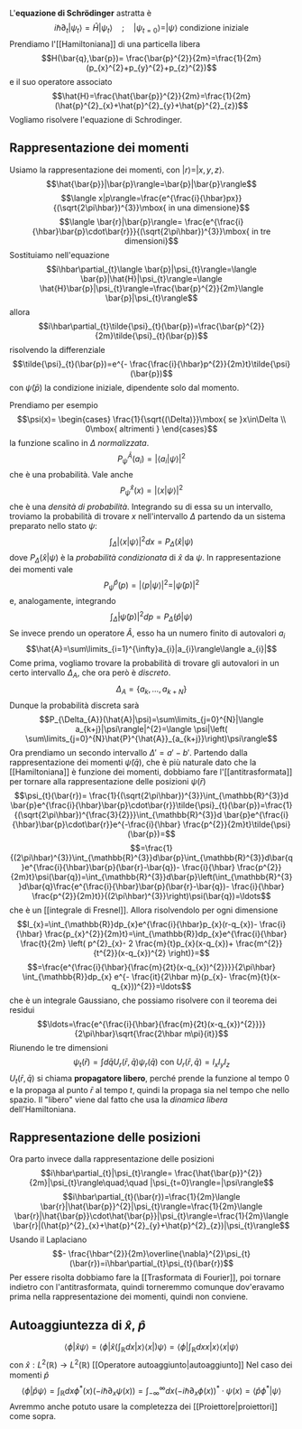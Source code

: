 L'**equazione di Schrödinger** astratta è
$$i\hbar\partial_{t}|\psi_{t}\rangle=\hat{H}|\psi_{t}\rangle\quad;\quad |\psi_{t=0}\rangle=|\psi\rangle\mbox{ condizione iniziale}$$
Prendiamo l'[[Hamiltoniana]] di una particella libera
$$H(\bar{q},\bar{p})= \frac{\bar{p}^{2}}{2m}=\frac{1}{2m}(p_{x}^{2}+p_{y}^{2}+p_{z}^{2})$$
e il suo operatore associato
$$\hat{H}=\frac{\hat{\bar{p}}^{2}}{2m}=\frac{1}{2m}(\hat{p}^{2}_{x}+\hat{p}^{2}_{y}+\hat{p}^{2}_{z})$$
Vogliamo risolvere l'equazione di Schrodinger.

## Rappresentazione dei momenti
Usiamo la rappresentazione dei momenti, con $|r\rangle=|x,y,z\rangle$.
$$\hat{\bar{p}}|\bar{p}\rangle=\bar{p}|\bar{p}\rangle$$
$$\langle x|p\rangle=\frac{e^{\frac{i}{\hbar}px}}{(\sqrt{2\pi\hbar})^{3}}\mbox{ in una dimensione}$$
$$\langle \bar{r}|\bar{p}\rangle= \frac{e^{\frac{i}{\hbar}\bar{p}\cdot\bar{r}}}{(\sqrt{2\pi\hbar})^{3}}\mbox{ in tre dimensioni}$$
Sostituiamo nell'equazione
$$i\hbar\partial_{t}\langle \bar{p}|\psi_{t}\rangle=\langle \bar{p}|\hat{H}|\psi_{t}\rangle=\langle \hat{H}\bar{p}|\psi_{t}\rangle=\frac{\bar{p}^{2}}{2m}\langle \bar{p}|\psi_{t}\rangle$$
allora
$$i\hbar\partial_{t}\tilde{\psi}_{t}(\bar{p})=\frac{\bar{p}^{2}}{2m}\tilde{\psi}_{t}(\bar{p})$$
risolvendo la differenziale
$$\tilde{\psi}_{t}(\bar{p})=e^{- \frac{\frac{i}{\hbar}p^{2}}{2m}t}\tilde{\psi}(\bar{p})$$
con $\tilde{\psi}(\bar{p})$ la condizione iniziale, dipendente solo dal momento.

Prendiamo per esempio
$$\psi(x)= \begin{cases}
\frac{1}{\sqrt{(\Delta)}}\mbox{ se }x\in\Delta  \\
0\mbox{ altrimenti }
\end{cases}$$
la funzione scalino in $\Delta$ *normalizzata*.
$$P_{\psi}^{\hat{A}}(a_{i})=|\langle a_{i}|\psi\rangle|^{2}$$
che è una probabilità. Vale anche
$$P_{\psi}^\hat{x}(x)=|\langle x|\psi\rangle|^{2}$$
che è una *densità di probabilità*. Integrando su di essa su un intervallo, troviamo la probabilità di trovare $x$ nell'intervallo $\Delta$ partendo da un sistema preparato nello stato $\psi$:
$$\int_{\Delta}|\langle x|\psi\rangle|^{2}dx=P_{\Delta}(\hat{x}|\psi)$$
dove $P_{\Delta}(\hat{x}|\psi)$ è la *probabilità condizionata* di $\hat{x}$ da $\psi$. In rappresentazione dei momenti vale
$$P_{\psi}^{\hat{p}}(p)=|\langle p|\psi\rangle|^{2}=|\tilde{\psi}(p)|^{2}$$
e, analogamente, integrando
$$\int_{\tilde{\Delta}}|\tilde{\psi}(p)|^{2}dp=P_{\tilde{\Delta}}(\hat{p}|\psi)$$
Se invece prendo un operatore $\hat{A}$, esso ha un numero finito di autovalori $a_{i}$ 
$$\hat{A}=\sum\limits_{i=1}^{\infty}a_{i}|a_{i}\rangle\langle a_{i}|$$
Come prima, vogliamo trovare la probabilità di trovare gli autovalori in un certo intervallo $\Delta_{A}$, che ora però è *discreto*.
$$\Delta_{A}=\{a_{k},\ldots,a_{k+N}\}$$
Dunque la probabilità discreta sarà
$$P_{\Delta_{A}}(\hat{A}|\psi)=\sum\limits_{j=0}^{N}|\langle a_{k+j}|\psi\rangle|^{2}=\langle \psi|\left( \sum\limits_{j=0}^{N}\hat{P}^{\hat{A}}_{a_{k+j}}\right)\psi\rangle$$
Ora prendiamo un secondo intervallo $\Delta'=a'-b'$. Partendo dalla rappresentazione dei momenti $\tilde{\psi}(\bar{q})$, che è più naturale dato che la [[Hamiltoniana]] è funzione dei momenti, dobbiamo fare l'[[antitrasformata]] per tornare alla rappresentazione delle posizioni $\psi(\bar{r})$ 
$$\psi_{t}(\bar{r})= \frac{1}{(\sqrt{2\pi\hbar})^{3}}\int_{\mathbb{R}^{3}}d \bar{p}e^{\frac{i}{\hbar}\bar{p}\cdot\bar{r}}\tilde{\psi}_{t}(\bar{p})=\frac{1}{(\sqrt{2\pi\hbar})^{\frac{3}{2}}}\int_{\mathbb{R}^{3}}d \bar{p}e^{\frac{i}{\hbar}\bar{p}\cdot\bar{r}}e^{-\frac{i}{\hbar} \frac{p^{2}}{2m}t}\tilde{\psi}(\bar{p})=$$
$$=\frac{1}{(2\pi\hbar)^{3}}\int_{\mathbb{R}^{3}}d\bar{p}\int_{\mathbb{R}^{3}}d\bar{q}e^{\frac{i}{\hbar}\bar{p}(\bar{r}-\bar{q})- \frac{i}{\hbar} \frac{p^{2}}{2m}t}\psi(\bar{q})=\int_{\mathbb{R}^{3}}d\bar{p}\left(\int_{\mathbb{R}^{3}}d\bar{q}\frac{e^{\frac{i}{\hbar}\bar{p}(\bar{r}-\bar{q})- \frac{i}{\hbar} \frac{p^{2}}{2m}t}}{(2\pi\hbar)^{3}}\right)\psi(\bar{q})=\ldots$$
che è un [[integrale di Fresnel]]. Allora risolvendolo per ogni dimensione
$$I_{x}=\int_{\mathbb{R}}dp_{x}e^{\frac{i}{\hbar}p_{x}(r-q_{x})- \frac{i}{\hbar} \frac{p_{x}^{2}}{2m}t}=\int_{\mathbb{R}}dp_{x}e^{\frac{i}{\hbar} \frac{t}{2m} \left( p^{2}_{x}- 2 \frac{m}{t}p_{x}(x-q_{x})+ \frac{m^{2}}{t^{2}}(x-q_{x})^{2} \right)}=$$
$$=\frac{e^{\frac{i}{\hbar}{\frac{m}{2t}(x-q_{x})^{2}}}}{2\pi\hbar} \int_{\mathbb{R}}dp_{x} e^{- \frac{it}{2\hbar m}(p_{x}- \frac{m}{t}(x-q_{x}))^{2}}=\ldots$$
che è un integrale Gaussiano, che possiamo risolvere con il teorema dei residui
$$\ldots=\frac{e^{\frac{i}{\hbar}{\frac{m}{2t}(x-q_{x})^{2}}}}{2\pi\hbar}\sqrt{\frac{2\hbar m\pi}{it}}$$
Riunendo le tre dimensioni
$$\psi_{t}(\bar{r})=\int d\bar{q} U_{r}(\bar{r},\bar{q})\psi_{r}(\bar{q})\mbox{ con }U_{r}(\bar{r},\bar{q})=I_{x}I_{y}I_{z}$$
$U_{t}(\bar{r},\bar{q})$ si chiama **propagatore libero**, perché prende la funzione al tempo 0 e la propaga al punto $\bar{r}$ al tempo $t$, quindi la propaga sia nel tempo che nello spazio. Il "libero" viene dal fatto che usa la *dinamica libera* dell'Hamiltoniana.

## Rappresentazione delle posizioni
Ora parto invece dalla rappresentazione delle posizioni
$$i\hbar\partial_{t}|\psi_{t}\rangle= \frac{\hat{\bar{p}}^{2}}{2m}|\psi_{t}\rangle\quad;\quad |\psi_{t=0}\rangle=|\psi\rangle$$
$$i\hbar\partial_{t}(\bar{r})=\frac{1}{2m}\langle \bar{r}|\hat{\bar{p}}^{2}|\psi_{t}\rangle=\frac{1}{2m}\langle \bar{r}|\hat{\bar{p}}\cdot\hat{\bar{p}}|\psi_{t}\rangle=\frac{1}{2m}\langle \bar{r}|(\hat{p}^{2}_{x}+\hat{p}^{2}_{y}+\hat{p}^{2}_{z})|\psi_{t}\rangle$$
Usando il Laplaciano
$$- \frac{\hbar^{2}}{2m}\overline{\nabla}^{2}\psi_{t}(\bar{r})=i\hbar\partial_{t}\psi_{t}(\bar{r})$$
Per essere risolta dobbiamo fare la [[Trasformata di Fourier]], poi tornare indietro con l'antitrasformata, quindi torneremmo comunque dov'eravamo prima nella rappresentazione dei momenti, quindi non conviene.

## Autoaggiuntezza di $\hat{x}$, $\hat{p}$
$$\langle \phi|\hat{x}\psi\rangle=\langle \phi|\hat{x}\left( \int_{\mathbb{R}}dx |x\rangle\langle x| \right)\psi\rangle=\langle \phi|\int_{\mathbb{R}}dx x |x\rangle\langle x| \psi\rangle$$
con $\hat{x}:L^{2}(\mathbb{R})\rightarrow L^{2}(\mathbb{R})$ [[Operatore autoaggiunto|autoaggiunto]]
Nel caso dei momenti $\hat{p}$ 
$$\langle \phi|\hat{p}\psi\rangle=\int_{\mathbb{R}}dx \phi^{\ast}(x)(-i\hbar\partial_{x}\psi(x))=\int_{-\infty}^{\infty}dx(-i\hbar\partial_{x}\phi(x))^{\ast}\cdot\psi(x)=\langle \hat{p}\phi^{\ast}|\psi\rangle$$
Avremmo anche potuto usare la completezza dei [[Proiettore|proiettori]] come sopra.
